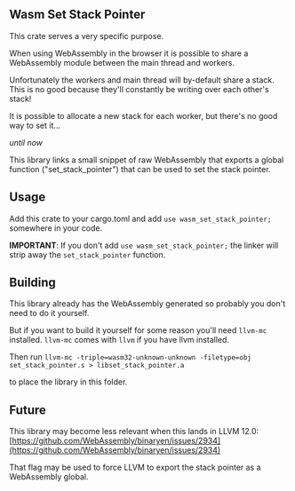 
## Wasm Set Stack Pointer 
This crate serves a very specific purpose. 

When using WebAssembly in the browser it is possible to share a WebAssembly module between the main 
thread and workers.

Unfortunately the workers and main thread will by-default share a stack. This is no good because they'll 
constantly be writing over each other's stack!

It is possible to allocate a new stack for each worker, but there's no good way to set it...

*until now*

This library links a small snippet of raw WebAssembly that exports a global function ("set_stack_pointer") that can be used to set the stack pointer.

## Usage
Add this crate to your cargo.toml and add `use wasm_set_stack_pointer;` somewhere in your code.

**IMPORTANT**: If you don't add `use wasm_set_stack_pointer;` the linker will strip away the `set_stack_pointer` function.

## Building
This library already has the WebAssembly generated so probably you don't need to do it yourself.

But if you want to build it yourself for some reason you'll need `llvm-mc` installed. `llvm-mc` comes with `llvm` if you have llvm installed.

Then run `llvm-mc -triple=wasm32-unknown-unknown -filetype=obj set_stack_pointer.s > libset_stack_pointer.a`

to place the library in this folder.

## Future

This library may become less relevant when this lands in LLVM 12.0:
[https://github.com/WebAssembly/binaryen/issues/2934](https://github.com/WebAssembly/binaryen/issues/2934)

That flag may be used to force LLVM to export the stack pointer as a WebAssembly global.
